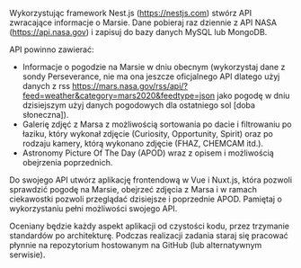Wykorzystując framework Nest.js (https://nestjs.com) stwórz API zwracające informacje o Marsie. Dane pobieraj raz dziennie z API NASA (https://api.nasa.gov) i zapisuj do bazy danych MySQL lub MongoDB.

API powinno zawierać:
- Informacje o pogodzie na Marsie w dniu obecnym (wykorzystaj dane z sondy Perseverance, nie ma ona jeszcze oficjalnego API dlatego użyj danych z rss https://mars.nasa.gov/rss/api/?feed=weather&category=mars2020&feedtype=json jako pogodę w dniu dzisiejszym użyj danych pogodowych dla ostatniego sol [doba słoneczna]).
- Galerię zdjęć z Marsa z możliwością sortowania po dacie i filtrowaniu po łaziku, który wykonał zdjęcie (Curiosity, Opportunity, Spirit) oraz po rodzaju kamery, którą wykonano zdjęcie (FHAZ, CHEMCAM itd.).
- Astronomy Picture Of The Day (APOD) wraz z opisem i możliwością obejrzenia poprzednich.

Do swojego API utwórz aplikację frontendową w Vue i Nuxt.js, która pozwoli sprawdzić pogodę na Marsie, obejrzeć zdjęcia z Marsa i w ramach ciekawostki pozwoli przeglądać dzisiejsze i poprzednie APOD. Pamiętaj o wykorzystaniu pełni możliwości swojego API.

Oceniany będzie każdy aspekt aplikacji od czystości kodu, przez trzymanie standardów po architekturę. Podczas realizacji zadania staraj się pracować płynnie na repozytorium hostowanym na GitHub (lub alternatywnym serwisie). 